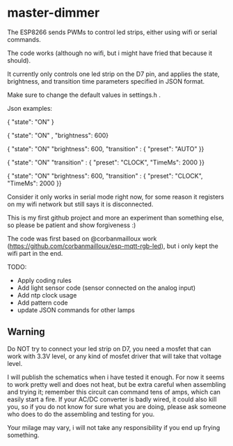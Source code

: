 # master-dimmer

The ESP8266 sends PWMs to control led strips, either using wifi or serial commands. 

The code works (although no wifi, but i might have fried that because it should).

It currently only controls one led strip on the D7 pin, and applies the state, brightness, and transition time parameters specified in JSON format. 

Make sure to change the default values in settings.h .


Json examples:

{ "state": "ON" }

{  "state": "ON" ,
   "brightness": 600}
  
{ "state": "ON"
  "brightness": 600,
  "transition" : { "preset": "AUTO" }}

{  "state": "ON"
  "transition" : { "preset": "CLOCK", "TimeMs": 2000 }}
  
{  "state": "ON"
  "brightness": 600,
  "transition" : { "preset": "CLOCK", "TimeMs": 2000 }}

Consider it only works in serial mode right now, for some reason it registers on my wifi network but still says it is disconnected.

This is my first github project and more an experiment than something else, so please be patient and show forgiveness :)

The code was first based on @corbanmailloux work (https://github.com/corbanmailloux/esp-mqtt-rgb-led), but i only kept the wifi part in the end.

TODO:
- Apply coding rules
- Add light sensor code (sensor connected on the analog input)
- Add ntp clock usage
- Add pattern code 
- update JSON commands for other lamps


## Warning

Do NOT try to connect your led strip on D7, you need a mosfet that can work with 3.3V level, or any kind of mosfet driver that will take that voltage level.

I will publish the schematics when i have tested it enough. For now it seems to work pretty well and  does not heat, but be extra careful when assembling and trying it; remember this circuit can command tens of amps, which can easily start a fire. If your AC/DC converter is badly wired, it could also kill you, so if you do not know for sure what you are doing, please ask someone who does to do the assembling and testing for you.

Your milage may vary, i will not take any responsibility if you end up frying something.
